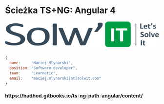 # Ścieżka TS+NG: Angular 4

##### ![](/assets/solwit_logo.png)

```js
{
  name:     "Maciej Młynarski",
  position: "Software developer",
  team:     "Learnetic",
  email:    "maciej.mlynarski[at]solwit.com"
}
```

### https://hadhod.gitbooks.io/ts-ng-path-angular/content/







